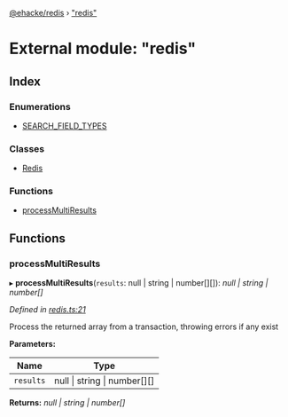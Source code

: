 [@ehacke/redis](../README.md) › ["redis"](_redis_.md)

# External module: "redis"

## Index

### Enumerations

* [SEARCH_FIELD_TYPES](../enums/_redis_.search_field_types.md)

### Classes

* [Redis](../classes/_redis_.redis.md)

### Functions

* [processMultiResults](_redis_.md#processmultiresults)

## Functions

###  processMultiResults

▸ **processMultiResults**(`results`: null | string | number[][]): *null | string | number[]*

*Defined in [redis.ts:21](https://github.com/ehacke/redis/blob/0881c54/redis.ts#L21)*

Process the returned array from a transaction, throwing errors if any exist

**Parameters:**

Name | Type |
------ | ------ |
`results` | null &#124; string &#124; number[][] |

**Returns:** *null | string | number[]*
